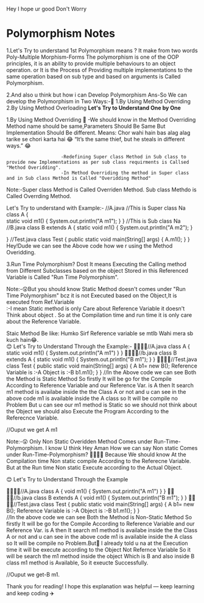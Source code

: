 
Hey I hope ur good
Don't Worry 
# Polymorphism Notes


1.Let's Try to understand 1st Polymorphism means ?
                It make from two words Poly-Multiple
                                      Morphism-Forms
  The polymorphism is one of the OOP principles,  it is an ability to provide multiple behaviours to an object operation.
   or
  It is the Process of Providing multiple implementations to the same operation based on sub type and based  on arguments is Called Polymorphism.
  
2.And also u think but how i can Develop Polymorphism 
Ans-So We can develop the Polymorphism in Two Ways:-🤔
1.By Using Method Overriding
2.By Using Method Overloading
                              ****Let's Try to Understand One by One****
   
1.By Using Method Overriding 🤔
                        -We should know in the  Method Overriding Method name should be same,Parameters Should Be Same But Implementation Should Be different.
Means: Chor wahi hain bas alag alag tarike se chori karta hai 😂 
“It’s the same thief, but he steals in different ways.” 😂

                        -Redefining Super class Method in Sub class to provide new Implementations as per sub class requirments is Callsed "Method Overidding".
                        -In Method Overriding the method in Super class and in Sub class Method is Called "Overidding Method"

  Note:-Super class Method is Called Overriden Method.
       Sub class Methdo is Called Overrding Method.

  Let's Try  to understand with Example:-
    //A.java
     //This is Super class Na
      class A {      
	static void m1()
	{
		System.out.println("A m1");
	}
}
   //This is Sub  class Na
//B.java
class B extends A {
	static void m1()
	{
		System.out.println("A m2");
	}
	
}
//Test.java
class Test {
	public static void main(String[] args)
	{
		A.m1();
	}
}                                              Hey!Dude we can see the Above code how we r using the  Method Overidding.


3.Run Time Polymorphism?
Dost It means Executing the Calling method from Different Subclasses based on the object Stored in this Referenced Variable is Called "Run Time Polymorphism".

Note:-😲But you should know Static Method doesn't comes under "Run Time Polymorphism" bcz it is not Executed based on the Object,It is executed from Ref.Variable  
    :-I mean Static method is only Care about Reference Variable it doesn't Think about object . 
      So at the Compilation time and run time it is only care about the Reference Variable.


Staic Method Be like: Humko Sirf Reference variable se mtlb Wahi mera sb kuch hain😂.  
😊 Let's Try to Understand Through the Example:-
🙋‍♂️🙋‍♀️//A.java
class A {
	static void m1()
	{
		System.out.println("A m1")
	}
} 
🙋‍♂️🙋‍♀️//b.java
class B extends A {
	static void m1()
	{
		System.out.println("B m1");
	}
}
🙋‍♂️🙋‍♀️//Test.java
class Test {
	public static void main(String[] args)
	{
		A b1= new B();  Reference Variable is :-A
                                 Object is :-B
		b1.m1();
	}
}
      //In the Above code we can see Both the Method is Static Method So firstly It will be go for the Compile According to Reference Variable and our Reference Var. is A then It search m1 method is availabe inside the 
        the Class A or not and u can see in the above code m1 is available inside the A class so It will be compile no Problem But u can see our m1 method is Static so we should not think about the Object we should also 
        Execute the Program According to the Referecnce Variable.

//Ouput we get A m1

Note:-😲 Only Non Static Overidden Method Comes under Run-Time-Polymorphism.
I know U think Hey Aman How we can say Non static Comes under  Run-Time-Polymorphism?
🙋‍♂️🙋‍♀️ Because We should know At the Compilation time Non static compile According to the Referecne Variable.
      But at the Run time Non static Execute according to the Actual Object.

😊 Let's Try to Understand Through the Example

🙋‍♂️🙋‍♀️//A.java
class A {
	 void m1()
	{
		System.out.println("A m1")
	}
} 
🙋‍♂️🙋‍♀️//b.java
class B extends A {
	void m1()
	{
		System.out.println("B m1");
	}
}
🙋‍♂️🙋‍♀️//Test.java
class Test {
	public static void main(String[] args)
	{
		A b1= new B();  Reference Variable is :-A
                                 Object is :-B
		b1.m1();
	}
}  
      //In the above code we can see Both the Method is Non-Static Method So firstly  It will be go for the Compile According to Reference Variable and our Reference Var. is A then It search m1 method is availabe inside the 
        the Class A or not and u can see in the above code m1 is available inside the A class so It will be compile no Problem.But🤚 I already told u na at the Execution time it will be execute according to the Object Not Refernce 
        Variable So it will be search the m1 method inside the object Which is B and also inside B class m1 method is Available, So it exeucte Successfully.

//Ouput we get-B m1.




Thank you for reading! I hope this explanation was helpful — keep learning and keep coding ✈️







